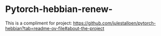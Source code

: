 # Pytorch-hebbian-renew-
This is a compliment for project: https://github.com/julestalloen/pytorch-hebbian?tab=readme-ov-file#about-the-project
